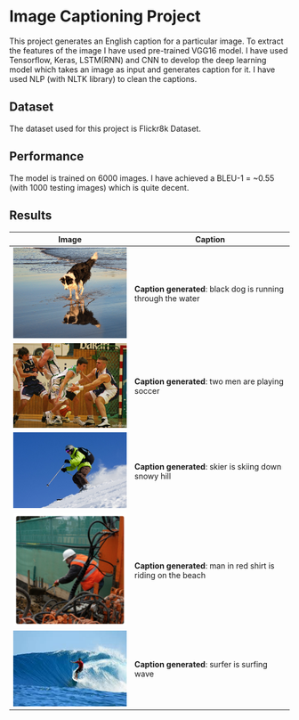 
# Image Captioning Project

This project generates an English caption for a particular image. To extract the features of the image I have used pre-trained VGG16 model. I have used Tensorflow, Keras, LSTM(RNN) and CNN to develop the deep learning model which takes an image as input and generates caption for it. I have used NLP (with NLTK library) to clean the captions.

## Dataset
The dataset used for this project is Flickr8k Dataset.

## Performance
The model is trained on 6000 images. I have achieved a BLEU-1 = ~0.55 (with 1000 testing images) which is quite decent.

## Results

Image | Caption 
--- | --- 
<img src="Examples/example_1.jpg" width="300"> | **Caption generated**: black dog is running through the water
<img src="Examples/example_2.jpg" width="300"> | **Caption generated**: two men are playing soccer
<img src="Examples/example_3.jpg" width="300"> | **Caption generated**: skier is skiing down snowy hill
<img src="Examples/example_4.jpg" width="300"> | **Caption generated**: man in red shirt is riding on the beach
<img src="Examples/example_5.jpg" width="300"> | **Caption generated**: surfer is surfing wave
